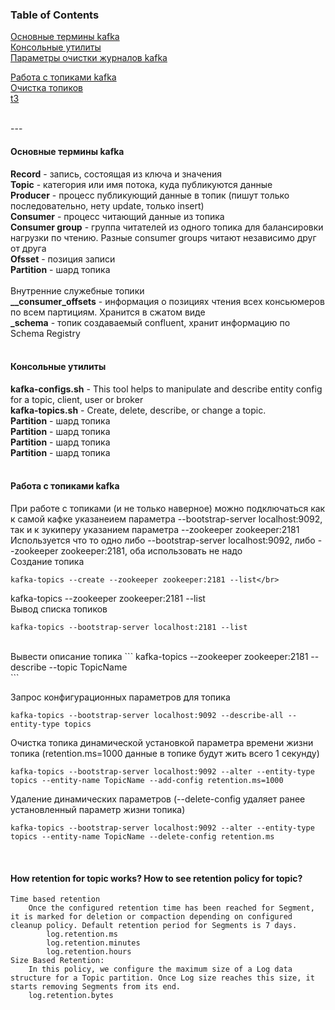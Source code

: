 ### Table of Contents </br>
[Основные термины kafka](#decription_kafka) </br>
[Консольные утилиты](#kafka_console_utilites) </br>
[Параметры очистки журналов kafka](#retention_policy_kafka) </br>

[Работа с топиками kafka](#kafka_operations_topic) </br>
[Очистка топиков](#t2) </br>
[t3](#t3) </br>

</br>
---</br>

#### Основные термины kafka <a name="decription_kafka"></a> </br>
**Record** - запись, состоящая из ключа и значения</br>
**Topic** - категория или имя потока, куда публикуются данные</br>
**Producer** - процесс публикующий данные в топик (пишут только последовательно, нету update, только insert)</br>
**Consumer** - процесс читающий данные из топика</br>
**Consumer group** - группа читателей из одного топика для балансировки нагрузки по чтению. Разные consumer groups читают независимо друг от друга</br>
**Ofsset** - позиция записи</br>
**Partition** - шард топика</br>
</br>
Внутренние служебные топики</br>
**__consumer_offsets** - информация о позициях чтения всех консьюмеров по всем партициям. Хранится в сжатом виде</br>
**_schema** - топик создаваемый confluent, хранит информацию по Schema Registry</br>
</br>

#### Консольные утилиты <a name=kafka_console_utilites> </br>
**kafka-configs.sh** - This tool helps to manipulate and describe entity config for a topic, client, user or broker</br>
**kafka-topics.sh** - Create, delete, describe, or change a topic.</br>
**Partition** - шард топика</br>
**Partition** - шард топика</br>
**Partition** - шард топика</br>
**Partition** - шард топика</br>
</br>

#### Работа с топиками kafka <a name=kafka_operations_topic> </br>
При работе с топиками (и не только наверное) можно подключаться как к самой кафке указанеием параметра --bootstrap-server localhost:9092, так и к зукиперу указанием параметра --zookeeper zookeeper:2181 </br>
Используется что то одно либо --bootstrap-server localhost:9092, либо --zookeeper zookeeper:2181, оба использовать не надо
</br>
Создание топика
```
kafka-topics --create --zookeeper zookeeper:2181 --list</br>
```
kafka-topics --zookeeper zookeeper:2181 --list</br>
Вывод списка топиков
```
kafka-topics --bootstrap-server localhost:2181 --list
```
</br>
Вывести описание топика
```
kafka-topics --zookeeper zookeeper:2181 --describe --topic TopicName</br>
```
</br>


Запрос конфигурационных параметров для топика
```
kafka-topics --bootstrap-server localhost:9092 --describe-all --entity-type topics
```
Очистка топика динамической установкой параметра времени жизни топика (retention.ms=1000 данные в топике будут жить всего 1 секунду)
```
kafka-topics --bootstrap-server localhost:9092 --alter --entity-type topics --entity-name TopicName --add-config retention.ms=1000
```
Удаление динамических параметров (--delete-config удаляет ранее установленный параметр жизни топика)
```
kafka-topics --bootstrap-server localhost:9092 --alter --entity-type topics --entity-name TopicName --delete-config retention.ms
```
</br>

#### How retention for topic works? How to see retention policy for topic? <a name=retention_policy_kafka></a> </br>

    Time based retention
        Once the configured retention time has been reached for Segment, it is marked for deletion or compaction depending on configured cleanup policy. Default retention period for Segments is 7 days.
            log.retention.ms
            log.retention.minutes
            log.retention.hours
    Size Based Retention:
        In this policy, we configure the maximum size of a Log data structure for a Topic partition. Once Log size reaches this size, it starts removing Segments from its end.
        log.retention.bytes
